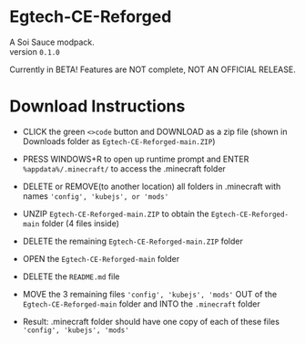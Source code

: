 # Egtech-CE-Reforged
A Soi Sauce modpack.\
version ```0.1.0```

Currently in BETA! Features are NOT complete, NOT AN OFFICIAL RELEASE.

# Download Instructions
- CLICK the green ```<>code``` button and DOWNLOAD as a zip file (shown in Downloads folder as ```Egtech-CE-Reforged-main.ZIP```)

- PRESS WINDOWS+R to open up runtime prompt and ENTER ```%appdata%/.minecraft/``` to access the .minecraft folder
- DELETE or REMOVE(to another location) all folders in .minecraft with names ```'config', 'kubejs', or 'mods'```

- UNZIP ```Egtech-CE-Reforged-main.ZIP``` to obtain the ```Egtech-CE-Reforged-main``` folder (4 files inside)
- DELETE the remaining ```Egtech-CE-Reforged-main.ZIP``` folder

- OPEN the ```Egtech-CE-Reforged-main``` folder
- DELETE the ```README.md``` file
- MOVE the 3 remaining files ```'config', 'kubejs', 'mods'``` OUT of the ```Egtech-CE-Reforged-main``` folder and INTO the ```.minecraft``` folder

- Result: .minecraft folder should have one copy of each of these files ```'config', 'kubejs', 'mods'```
